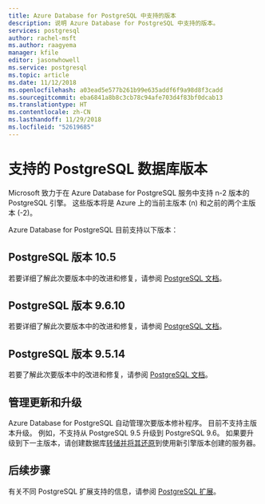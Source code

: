 ```yaml
---
title: Azure Database for PostgreSQL 中支持的版本
description: 说明 Azure Database for PostgreSQL 中支持的版本。
services: postgresql
author: rachel-msft
ms.author: raagyema
manager: kfile
editor: jasonwhowell
ms.service: postgresql
ms.topic: article
ms.date: 11/12/2018
ms.openlocfilehash: a03ead5e577b261b99e635addf6f9a98d8f3cadd
ms.sourcegitcommit: eba6841a8b8c3cb78c94afe703d4f83bf0dcab13
ms.translationtype: HT
ms.contentlocale: zh-CN
ms.lasthandoff: 11/29/2018
ms.locfileid: "52619685"
---
```

# <a name="supported-postgresql-database-versions"></a>支持的 PostgreSQL 数据库版本
Microsoft 致力于在 Azure Database for PostgreSQL 服务中支持 n-2 版本的 PostgreSQL 引擎。 这些版本将是 Azure 上的当前主版本 (n) 和之前的两个主版本 (-2)。

Azure Database for PostgreSQL 目前支持以下版本：

## <a name="postgresql-version-105"></a>PostgreSQL 版本 10.5
若要详细了解此次要版本中的改进和修复，请参阅 [PostgreSQL 文档](https://www.postgresql.org/docs/10/static/release-10-5.html)。

## <a name="postgresql-version-9610"></a>PostgreSQL 版本 9.6.10
若要详细了解此次要版本中的改进和修复，请参阅 [PostgreSQL 文档](https://www.postgresql.org/docs/9.6/static/release-9-6-10.html)。

## <a name="postgresql-version-9514"></a>PostgreSQL 版本 9.5.14
若要了解此次要版本中的改进和修复，请参阅 [PostgreSQL 文档](https://www.postgresql.org/docs/9.5/static/release-9-5-14.html)。

## <a name="managing-updates-and-upgrades"></a>管理更新和升级
Azure Database for PostgreSQL 自动管理次要版本修补程序。 目前不支持主版本升级。 例如，不支持从 PostgreSQL 9.5 升级到 PostgreSQL 9.6。 如果要升级到下一主版本，请创建数据库[转储并将其还原](./howto-migrate-using-dump-and-restore.md)到使用新引擎版本创建的服务器。

## <a name="next-steps"></a>后续步骤
有关不同 PostgreSQL 扩展支持的信息，请参阅 [PostgreSQL 扩展](concepts-extensions.md)。
